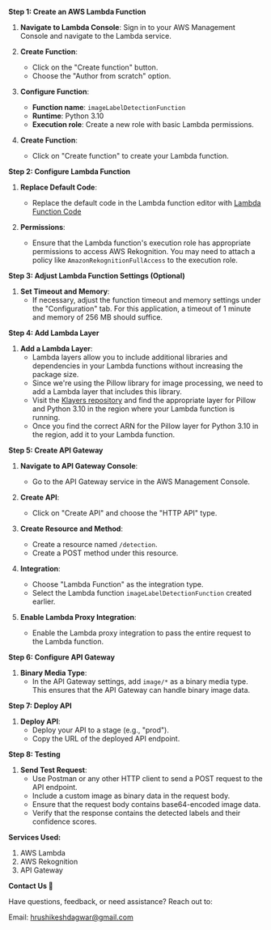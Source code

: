 **Step 1: Create an AWS Lambda Function**

1. **Navigate to Lambda Console**: Sign in to your AWS Management Console and navigate to the Lambda service.

2. **Create Function**:
   - Click on the "Create function" button.
   - Choose the "Author from scratch" option.

3. **Configure Function**:
   - **Function name**: `imageLabelDetectionFunction`
   - **Runtime**: Python 3.10
   - **Execution role**: Create a new role with basic Lambda permissions.

4. **Create Function**:
   - Click on "Create function" to create your Lambda function.

**Step 2: Configure Lambda Function**

1. **Replace Default Code**:
   - Replace the default code in the Lambda function editor with [Lambda Function Code](https://github.com/keithrozario/Klayers)

2. **Permissions**:
   - Ensure that the Lambda function's execution role has appropriate permissions to access AWS Rekognition. You may need to attach a policy like `AmazonRekognitionFullAccess` to the execution role.

**Step 3: Adjust Lambda Function Settings (Optional)**

1. **Set Timeout and Memory**:
   - If necessary, adjust the function timeout and memory settings under the "Configuration" tab. For this application, a timeout of 1 minute and memory of 256 MB should suffice.

**Step 4: Add Lambda Layer**

1. **Add a Lambda Layer**:
   - Lambda layers allow you to include additional libraries and dependencies in your Lambda functions without increasing the package size.
   - Since we're using the Pillow library for image processing, we need to add a Lambda layer that includes this library.
   - Visit the [Klayers repository](https://github.com/keithrozario/Klayers) and find the appropriate layer for Pillow and Python 3.10 in the region where your Lambda function is running.
   - Once you find the correct ARN for the Pillow layer for Python 3.10 in the region, add it to your Lambda function.

**Step 5: Create API Gateway**

1. **Navigate to API Gateway Console**:
   - Go to the API Gateway service in the AWS Management Console.

2. **Create API**:
   - Click on "Create API" and choose the "HTTP API" type.

3. **Create Resource and Method**:
   - Create a resource named `/detection`.
   - Create a POST method under this resource.

4. **Integration**:
   - Choose "Lambda Function" as the integration type.
   - Select the Lambda function `imageLabelDetectionFunction` created earlier.

5. **Enable Lambda Proxy Integration**:
   - Enable the Lambda proxy integration to pass the entire request to the Lambda function.

**Step 6: Configure API Gateway**

1. **Binary Media Type**:
   - In the API Gateway settings, add `image/*` as a binary media type. This ensures that the API Gateway can handle binary image data.

**Step 7: Deploy API**

1. **Deploy API**:
   - Deploy your API to a stage (e.g., "prod").
   - Copy the URL of the deployed API endpoint.

**Step 8: Testing**

1. **Send Test Request**:
   - Use Postman or any other HTTP client to send a POST request to the API endpoint.
   - Include a custom image as binary data in the request body.
   - Ensure that the request body contains base64-encoded image data.
   - Verify that the response contains the detected labels and their confidence scores.

**Services Used:**
1. AWS Lambda
2. AWS Rekognition
3. API Gateway

**Contact Us 📧**

Have questions, feedback, or need assistance? Reach out to:

Email: hrushikeshdagwar@gmail.com
